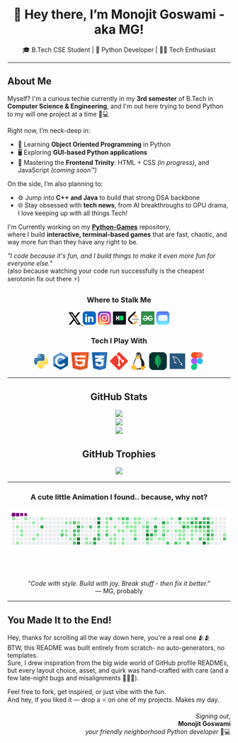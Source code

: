 <div align="center">

# 👋 Hey there, I’m Monojit Goswami - aka **MG**!

🎓 B.Tech CSE Student | 🧠 Python Developer | 🧑‍💻 Tech Enthusiast

<hr>

</div>

##  About Me 
Myself? I'm a curious techie currently in my **3rd semester** of B.Tech in **Computer Science & Engineering**, and I'm out here trying to bend Python to my will one project at a time 🐍💻

Right now, I’m neck-deep in:
- 🔄 Learning **Object Oriented Programming** in Python  
- 🖥️ Exploring **GUI-based Python applications**  
- 🎨 Mastering the **Frontend Trinity**: HTML + CSS *(in progress)*, and JavaScript *(coming soon™)*  

On the side, I’m also planning to:
- ⚙️ Jump into **C++ and Java** to build that strong DSA backbone  
- 🌐 Stay obsessed with **tech news**, from AI breakthroughs to GPU drama, I love keeping up with all things Tech!

I'm Currently working on my [**Python-Games**](https://github.com/monojitgoswami69/Python-Games) repository,  
where I build **interactive, terminal-based games** that are fast, chaotic, and way more fun than they have any right to be.

*"I code because it's fun, and I build things to make it even more fun for everyone else."*  
(also because watching your code run successfully is the cheapest serotonin fix out there ⚡)

<div align="center">

<h3> Where to Stalk Me </h3>

<a href="https://x.com/monojitgoswami9">
  <picture>
    <source media="(prefers-color-scheme: dark)" srcset="assets/findme/x_dark.svg" />
    <source media="(prefers-color-scheme: light)" srcset="assets/findme/x_light.svg" />
    <img src="assets/findme/x_light.svg" alt="X (formerly Twitter)" height="28" />
  </picture>
</a>
<a href="https://linkedin.com/in/monojitgoswami69"><img src="assets/findme/linkedin.svg" alt="LinkedIn" height="30" /></a>
<a href="https://instagram.com/monojitgoswami69"><img src="assets/findme/instagram.svg" alt="Instagram" height="30" /></a>
<a href="https://www.hackerrank.com/monojitgoswami69"><img src="assets/findme/hackerrank.png" alt="HackerRank" height="30" /></a>
<a href="https://www.leetcode.com/mg69">
  <picture>
    <source media="(prefers-color-scheme: dark)" srcset="assets/findme/leetcode_dark.png" />
    <source media="(prefers-color-scheme: light)" srcset="assets/findme/leetcode_light.png" />
    <img src="assets/findme/leetcode_light.png" alt="LeetCode" height="30" />
  </picture>
</a>
<a href="https://www.geeksforgeeks.org/user/monojitgoswami69/"><img src="assets/findme/gfg.png" alt="GeeksForGeeks" height="30" /></a>
<a href="mailto:monojit.goswami.0905@gmail.com?subject=Hey%20MG!&body=I%20just%20saw%20your%20README%20and..."><img src="assets/findme/mail.png" alt="Email MG" height="30" /></a>

<h3> Tech I Play With </h3>

<a href="https://www.python.org"><img src="assets/skills/python.svg" alt="Python" height="40" /></a>
<a href="https://www.cprogramming.com"><img src="assets/skills/c.svg" alt="C Language" height="40" /></a>
<a href="https://www.w3.org/html"><img src="assets/skills/html.svg" alt="HTML5" height="40" /></a>
<a href="https://www.w3schools.com/css"><img src="assets/skills/css.svg" alt="CSS3" height="40" /></a>
<a href="https://git-scm.com"><img src="assets/skills/git.svg" alt="Git" height="40" /></a>
<a href="https://www.linux.org"><img src="assets/skills/linux.svg" alt="Linux" height="40" /></a>
<a href="https://www.mongodb.com"><img src="assets/skills/mongodb.svg" alt="MongoDB" height="40" /></a>
<a href="https://www.mysql.com"><img src="assets/skills/sql.svg" alt="MySQL" height="40" /></a>
<a href="https://www.figma.com"><img src="assets/skills/figma.svg" alt="Figma" height="40" /></a>

<hr>

## GitHub Stats 

<picture>
  <source media="(prefers-color-scheme: dark)" srcset="https://github-readme-stats.vercel.app/api/top-langs/?username=monojitgoswami69&theme=radical&hide_border=false&show_icons=true&border_radius=25&layout=compact" />
  <source media="(prefers-color-scheme: light)" srcset="https://github-readme-stats.vercel.app/api/top-langs/?username=monojitgoswami69&theme=buefy&hide_border=false&show_icons=true&border_radius=25&layout=compact&border_color=a8a8a8" />
  <img src="https://github-readme-stats.vercel.app/api/top-langs/?username=monojitgoswami69&theme=default&hide_border=false&show_icons=true&border_radius=25&layout=compact&border_color=a8a8a8" />
</picture><br>
<picture>
  <source media="(prefers-color-scheme: dark)" srcset="https://github-readme-stats.vercel.app/api?username=monojitgoswami69&theme=radical&hide_border=false&show_icons=true&border_radius=25" />
  <source media="(prefers-color-scheme: light)" srcset="https://github-readme-stats.vercel.app/api?username=monojitgoswami69&theme=buefy&hide_border=false&show_icons=true&border_radius=25&border_color=a8a8a8" />
  <img src="https://github-readme-stats.vercel.app/api?username=monojitgoswami69&theme=default&hide_border=false&show_icons=true&border_radius=25&border_color=a8a8a8" />
</picture><br>
<picture>
  <source media="(prefers-color-scheme: dark)" srcset="https://github-readme-streak-stats.herokuapp.com/?user=monojitgoswami69&theme=radical&border_radius=25" />
  <source media="(prefers-color-scheme: light)" srcset="https://github-readme-streak-stats.herokuapp.com/?user=monojitgoswami69&theme=buefy&border_radius=25&border_color=a8a8a8" />
  <img src="https://github-readme-streak-stats.herokuapp.com/?user=monojitgoswami69&theme=default&border_radius=25&border_color=a8a8a8" />
</picture><br>


## GitHub Trophies 
<picture>
    <source media="(prefers-color-scheme: dark)" srcset="https://github-profile-trophy.vercel.app/?username=monojitgoswami69&theme=radical&no-frame=false&no-bg=false&margin-w=10" />
    <source media="(prefers-color-scheme: light)" srcset="https://github-profile-trophy.vercel.app/?username=monojitgoswami69&theme=default&no-frame=false&no-bg=false&margin-w=10&border_color=a8a8a8" />
    <img src="https://github-profile-trophy.vercel.app/?username=monojitgoswami69" />
</picture>

<hr>

<h3> A cute little Animation I found.. because, why not? </h3>

<picture>
  <source media="(prefers-color-scheme: dark)" srcset="assets/animations/snake_dark.svg" />
  <source media="(prefers-color-scheme: light)" srcset="assets/animations/snake_light.gif" />
  <img src="assets/animations/snake_light.gif" />
</picture>

<h1></h1>

<i>“Code with style. Build with joy. Break stuff - then fix it better.”</i> <br> — MG, probably

</div>

<hr>

## You Made It to the End!

Hey, thanks for scrolling all the way down here, you're a real one 🫂🫂 <br>
BTW, this README was built entirely from scratch- no auto-generators, no templates.  
Sure, I drew inspiration from the big wide world of GitHub profile READMEs, but every layout choice, asset, and quirk was hand-crafted with care (and a few late-night bugs and misalignments 😵‍💫💀).

Feel free to fork, get inspired, or just vibe with the fun.  
And hey, if you liked it — drop a ⭐ on one of my projects. Makes my day.

<div align="right">

*Signing out*,  <br>
**Monojit Goswami** <br>
*your friendly neighborhood Python developer* 🐍💻

</div>
